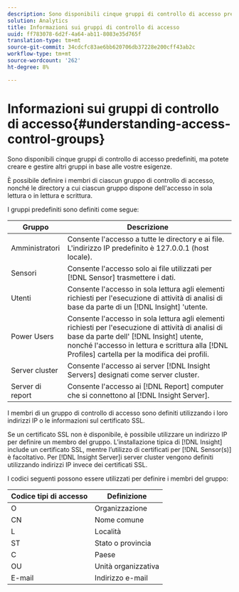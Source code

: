 ```yaml
---
description: Sono disponibili cinque gruppi di controllo di accesso predefiniti, ma potete creare e gestire altri gruppi in base alle vostre esigenze.
solution: Analytics
title: Informazioni sui gruppi di controllo di accesso
uuid: ff783078-6d2f-4a64-ab11-8083e35d765f
translation-type: tm+mt
source-git-commit: 34cdcfc83ae6bb620706db37228e200cff43ab2c
workflow-type: tm+mt
source-wordcount: '262'
ht-degree: 8%

---
```



# Informazioni sui gruppi di controllo di accesso{#understanding-access-control-groups}

Sono disponibili cinque gruppi di controllo di accesso predefiniti, ma potete creare e gestire altri gruppi in base alle vostre esigenze.

È possibile definire i membri di ciascun gruppo di controllo di accesso, nonché le directory a cui ciascun gruppo dispone dell&#39;accesso in sola lettura o in lettura e scrittura.

I gruppi predefiniti sono definiti come segue:

| Gruppo | Descrizione |
|---|---|
| Amministratori | Consente l&#39;accesso a tutte le directory e ai file. L&#39;indirizzo IP predefinito è 127.0.0.1 (host locale). |
| Sensori | Consente l&#39;accesso solo ai file utilizzati per [!DNL Sensor] trasmettere i dati. |
| Utenti | Consente l&#39;accesso in sola lettura agli elementi richiesti per l&#39;esecuzione di attività di analisi di base da parte di un [!DNL Insight] &#39;utente. |
| Power Users | Consente l&#39;accesso in sola lettura agli elementi richiesti per l&#39;esecuzione di attività di analisi di base da parte dell&#39; [!DNL Insight] utente, nonché l&#39;accesso in lettura e scrittura alla [!DNL Profiles] cartella per la modifica dei profili. |
| Server cluster | Consente l&#39;accesso ai server [!DNL Insight Servers] designati come server cluster. |
| Server di report | Consente l&#39;accesso ai [!DNL Report] computer che si connettono al [!DNL Insight Server]. |

I membri di un gruppo di controllo di accesso sono definiti utilizzando i loro indirizzi IP o le informazioni sul certificato SSL.

Se un certificato SSL non è disponibile, è possibile utilizzare un indirizzo IP per definire un membro del gruppo. L’installazione tipica di [!DNL Insight] include un certificato SSL, mentre l’utilizzo di certificati per [!DNL Sensor(s)] è facoltativo. Per [!DNL Insight Server]i server cluster vengono definiti utilizzando indirizzi IP invece dei certificati SSL.

I codici seguenti possono essere utilizzati per definire i membri del gruppo:

| Codice tipi di accesso | Definizione |
|---|---|
| O | Organizzazione |
| CN | Nome comune |
| L | Località |
| ST | Stato o provincia |
| C | Paese |
| OU | Unità organizzativa |
| E-mail | Indirizzo e-mail |


